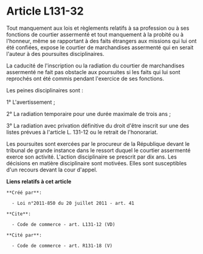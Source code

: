 # Article L131-32

Tout manquement aux lois et règlements relatifs à sa profession ou à ses fonctions de courtier assermenté et tout manquement
à la probité ou à l'honneur, même se rapportant à des faits étrangers aux missions qui lui ont été confiées, expose le
courtier de marchandises assermenté qui en serait l'auteur à des poursuites disciplinaires. 

La caducité de l'inscription ou la radiation du courtier de marchandises assermenté ne fait pas obstacle aux poursuites si
les faits qui lui sont reprochés ont été commis pendant l'exercice de ses fonctions. 

Les peines disciplinaires sont : 

1° L'avertissement ; 

2° La radiation temporaire pour une durée maximale de trois ans ; 

3° La radiation avec privation définitive du droit d'être inscrit sur une des listes prévues à l'article L. 131-12 ou le
retrait de l'honorariat. 

Les poursuites sont exercées par le procureur de la République devant le tribunal de grande instance dans le ressort duquel
le courtier assermenté exerce son activité. L'action disciplinaire se prescrit par dix ans. Les décisions en matière
disciplinaire sont motivées. Elles sont susceptibles d'un recours devant la cour d'appel.

**Liens relatifs à cet article**

	**Créé par**:

	  - Loi n°2011-850 du 20 juillet 2011 - art. 41

	**Cite**:

	  - Code de commerce - art. L131-12 (VD)

	**Cité par**:

	  - Code de commerce - art. R131-18 (V)
